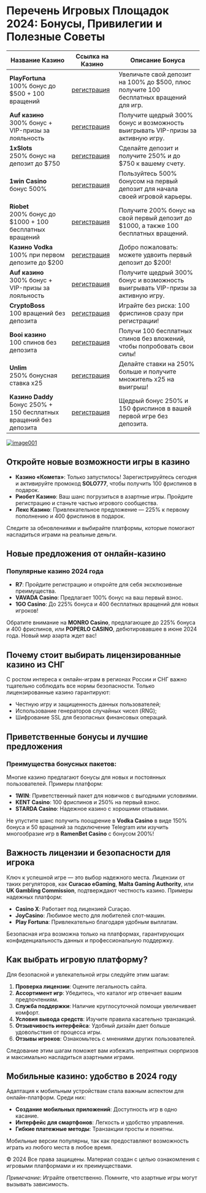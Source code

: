 <h1>Перечень Игровых Площадок 2024: Бонусы, Привилегии и Полезные Советы</h1>


<table>
    <thead>
        <tr>
            <th>Название Казино</th>
            <th>Ссылка на Казино</th>
            <th>Описание Бонуса</th>
        </tr>
    </thead>
    <tbody>
        <tr>
            <td><strong>PlayFortuna</strong><br>100% бонус до $500 + 100 вращений</td>
            <td><a href="https://fortuna-promo.net/alt/pf_gates_of_olympus_en/?4c7f26c08b749d094457154abfc9b4d9" class="btn">регистрация</a><br><a href="#" </a></td>
            <td>Увеличьте свой депозит на 100% до $500, плюс получите 100 бесплатных вращений для игр.</td>
        </tr>
        <tr>
       <td><strong>Auf казино </strong><br>300% бонус + VIP-призы за лояльность</td>
            <td><a href="https://auflink.com/d1d9117ba?registrationPromoCode=WIN300" class="btn">регистрация</a><br><a href="#" </a></td>
            <td>Получите щедрый 300% бонус и возможность выигрывать VIP-призы за активную игру.</td>
        </tr>
        <tr>
            <td><strong>1xSlots</strong><br>250% бонус на депозит до $750</td>
            <td><a href="https://unlimc.net/d3de5f285?registrationPromoCode=WIN300" class="btn">регистрация</a><br><a href="#" </a></td>
            <td>Сделайте депозит и получите 250% и до $750 к вашему счету.</td>
        </tr>
        <tr>
            <td><strong>1win Casino </strong><br>бонус 500%</td>
            <td><a href="https://1wytvn.life/casino/list?open=register#k0ok" class="btn">регистрация</a><br><a href="#" </a></td>
            <td>Пользуйтесь 500% бонусом на первый депозит для начала своей игровой карьеры.</td>
        </tr>
        <td><strong>Riobet</strong><br>200% бонус до $1000 + 100 бесплатных вращений</td>
            <td><a href="https://cutt.ly/gw0Usi4g" class="btn">регистрация</a><br><a href="#" </a></td>
            <td>Получите 200% бонус на свой первый депозит до $1000, а также 100 бесплатных вращений.</td>
        <tr>
            <td><strong>Казино Vodka </strong><br>100% при первом депозите до $200</td>
            <td><a href="https://vodka2.xyz?id=3597" class="btn">регистрация</a><br><a href="#" </a></td>
            <td>Добро пожаловать: можете удвоить первый депозит до $200!</td>
        </tr>
        <tr>
            <td><strong>Auf казино </strong><br>300% бонус + VIP-призы за лояльность</td>
            <td><a href="https://auflink.com/d1d9117ba?registrationPromoCode=WIN300" class="btn">регистрация</a><br><a href="#" </a></td>
            <td>Получите щедрый 300% бонус и возможность выигрывать VIP-призы за активную игру.</td>
        </tr>
        <tr>
            <td><strong>CryptoBoss</strong><br>100 вращений без депозита</td>
            <td><a href="https://cryptobossc.online/d86b78981?registrationPromoCode=WIN300" class="btn">регистрация</a><br><a href="#" </a></td>
            <td>Играйте без риска: 100 фриспинов сразу при регистрации!</td>
        </tr>
        <tr>
            <td><strong>Booi казино</strong><br>100 спинов без депозита</td>
            <td><a href="https://stars-flight.com/s4477f4bb" class="btn">регистрация</a><br><a href="#" </a></td>
            <td>Получи 100 бесплатных спинов без вложений, чтобы попробовать свои силы!</td>
        </tr>
        <tr>
            <td><strong>Unlim</strong><br>250% бонусная ставка x25</td>
            <td><a href="https://unlimc.net/d3de5f285?registrationPromoCode=WIN300" class="btn">регистрация</a><br><a href="#" </a></td>
            <td>Делайте ставки на 250% больше и получите множитель x25 на выигрыш!</td>
        </tr>
        <tr>
            <td><strong>Казино Daddy</strong><br>Бонус 250% + 150 бесплатных вращений без депозита</td>
            <td><a href="https://bit.ly/Daddyaff" class="btn">регистрация</a><br><a href="#"</a></td>
            <td>Щедрый бонус 250% и 150 фриспинов в вашей первой игре без депозита.</td>
        </tr>
    </tbody>
</table>


</body>
</html>


<p dir="auto"><a target="_blank" rel="noopener noreferrer" href="https://private-user-images.githubusercontent.com/190454458/391854586-e97cacd0-dc02-40db-8b9b-1dd8dce8c385.jpg?jwt=eyJhbGciOiJIUzI1NiIsInR5cCI6IkpXVCJ9.eyJpc3MiOiJnaXRodWIuY29tIiwiYXVkIjoicmF3LmdpdGh1YnVzZXJjb250ZW50LmNvbSIsImtleSI6ImtleTUiLCJleHAiOjE3MzQ2OTY3NjIsIm5iZiI6MTczNDY5NjQ2MiwicGF0aCI6Ii8xOTA0NTQ0NTgvMzkxODU0NTg2LWU5N2NhY2QwLWRjMDItNDBkYi04YjliLTFkZDhkY2U4YzM4NS5qcGc_WC1BbXotQWxnb3JpdGhtPUFXUzQtSE1BQy1TSEEyNTYmWC1BbXotQ3JlZGVudGlhbD1BS0lBVkNPRFlMU0E1M1BRSzRaQSUyRjIwMjQxMjIwJTJGdXMtZWFzdC0xJTJGczMlMkZhd3M0X3JlcXVlc3QmWC1BbXotRGF0ZT0yMDI0MTIyMFQxMjA3NDJaJlgtQW16LUV4cGlyZXM9MzAwJlgtQW16LVNpZ25hdHVyZT1iYjhiYzUwYTM5MzcwNTUwYWVlMjY0YjE3YWU1YmE3YWM3YjM4ZGVmMmM2YmJhMGViMGU2NjI3MzFhY2FjODFjJlgtQW16LVNpZ25lZEhlYWRlcnM9aG9zdCJ9.9WiS-LTgPar2-Qnk9fPlT6IIEhTbcqKJVfRCFHrLUuo"><img src="https://private-user-images.githubusercontent.com/190454458/391854586-e97cacd0-dc02-40db-8b9b-1dd8dce8c385.jpg?jwt=eyJhbGciOiJIUzI1NiIsInR5cCI6IkpXVCJ9.eyJpc3MiOiJnaXRodWIuY29tIiwiYXVkIjoicmF3LmdpdGh1YnVzZXJjb250ZW50LmNvbSIsImtleSI6ImtleTUiLCJleHAiOjE3MzQ2OTY3NjIsIm5iZiI6MTczNDY5NjQ2MiwicGF0aCI6Ii8xOTA0NTQ0NTgvMzkxODU0NTg2LWU5N2NhY2QwLWRjMDItNDBkYi04YjliLTFkZDhkY2U4YzM4NS5qcGc_WC1BbXotQWxnb3JpdGhtPUFXUzQtSE1BQy1TSEEyNTYmWC1BbXotQ3JlZGVudGlhbD1BS0lBVkNPRFlMU0E1M1BRSzRaQSUyRjIwMjQxMjIwJTJGdXMtZWFzdC0xJTJGczMlMkZhd3M0X3JlcXVlc3QmWC1BbXotRGF0ZT0yMDI0MTIyMFQxMjA3NDJaJlgtQW16LUV4cGlyZXM9MzAwJlgtQW16LVNpZ25hdHVyZT1iYjhiYzUwYTM5MzcwNTUwYWVlMjY0YjE3YWU1YmE3YWM3YjM4ZGVmMmM2YmJhMGViMGU2NjI3MzFhY2FjODFjJlgtQW16LVNpZ25lZEhlYWRlcnM9aG9zdCJ9.9WiS-LTgPar2-Qnk9fPlT6IIEhTbcqKJVfRCFHrLUuo" alt="image001" style="max-width: 100%;"></a>
        <section>
            <h2>Откройте новые возможности игры в казино</h2>
            <ul>
                <li><strong>Казино «Комета»</strong>: Только запустилось! Зарегистрируйтесь сегодня и активируйте промокод <strong>SOLO777</strong>, чтобы получить 100 фриспинов в подарок.</li>
                <li><strong>Риобет Казино</strong>: Ваш шанс погрузиться в азартные игры. Пройдите регистрацию и станьте частью игрового сообщества.</li>
                <li><strong>Лекс Казино</strong>: Привлекательное предложение — 225% к первому пополнению и 400 фриспинов в подарок.</li>
            </ul>
            <p>Следите за обновлениями и выбирайте платформы, которые помогают насладиться играми на реальные деньги.</p>
        </section>
        <section>
            <h2>Новые предложения от онлайн-казино</h2>
            <h3>Популярные казино 2024 года</h3>
            <ul>
                <li><strong>R7</strong>: Пройдите регистрацию и откройте для себя эксклюзивные преимущества.</li>
                <li><strong>VAVADA Casino</strong>: Предлагает 100% бонус на ваш первый взнос.</li>
                <li><strong>1GO Casino</strong>: До 225% бонуса и 400 бесплатных вращений для новых игроков!</li>
            </ul>
            <p>Обратите внимание на <strong>MONRO Casino</strong>, предлагающее до 225% бонуса и 400 фриспинов, или <strong>POPERLO CASINO</strong>, дебютировавшее в июне 2024 года. Новый мир азарта ждет вас!</p>
        </section>
        <section>
            <h2>Почему стоит выбирать лицензированные казино из СНГ</h2>
            <p>С ростом интереса к онлайн-играм в регионах России и СНГ важно тщательно соблюдать все нормы безопасности. Только лицензированные казино гарантируют:</p>
            <ul>
                <li>Честную игру и защищенность данных пользователей;</li>
                <li>Использование генераторов случайных чисел (RNG);</li>
                <li>Шифрование SSL для безопасных финансовых операций.</li>
            </ul>
        </section>
        <section>
            <h2>Приветственные бонусы и лучшие предложения</h2>
            <h3>Преимущества бонусных пакетов:</h3>
            <p>Многие казино предлагают бонусы для новых и постоянных пользователей. Примеры платформ:</p>
            <ul>
                <li><strong>1WIN</strong>: Приветственный пакет для новичков с выгодными условиями.</li>
                <li><strong>KENT Casino</strong>: 100 фриспинов и 250% на первый взнос.</li>
                <li><strong>STARDA Casino</strong>: Надежное казино с хорошими отзывами.</li>
            </ul>
            <p>Не упустите шанс получить поощрение в <strong>Vodka Casino</strong> в виде 150% бонуса и 50 вращений за подключение Telegram или изучить многообразие игр в <strong>RamenBet Casino</strong> с бонусом 200%!</p>
        </section>
        <section>
            <h2>Важность лицензии и безопасности для игрока</h2>
            <p>Ключ к успешной игре — это выбор надежного места. Лицензии от таких регуляторов, как <strong>Curacao eGaming</strong>, <strong>Malta Gaming Authority</strong>, или <strong>UK Gambling Commission</strong>, подтверждают честность казино. Примеры надежных платформ:</p>
            <ul>
                <li><strong>Casino X</strong>: Работает под лицензией Curaçao.</li>
                <li><strong>JoyCasino</strong>: Любимое место для любителей слот-машин.</li>
                <li><strong>Play Fortuna</strong>: Привлекательно благодаря удобным выплатам.</li>
            </ul>
            <p>Безопасная игра возможна только на платформах, гарантирующих конфиденциальность данных и профессиональную поддержку.</p>
        </section>
        <section>
            <h2>Как выбрать игровую платформу?</h2>
            <p>Для безопасной и увлекательной игры следуйте этим шагам:</p>
            <ol>
                <li><strong>Проверка лицензии</strong>: Оцените легальность сайта.</li>
                <li><strong>Ассортимент игр</strong>: Убедитесь, что каталог игр отвечает вашим предпочтениям.</li>
                <li><strong>Служба поддержки</strong>: Наличие круглосуточной помощи увеличивает комфорт.</li>
                <li><strong>Условия вывода средств</strong>: Изучите правила касательно транзакций.</li>
                <li><strong>Отзывчивость интерфейса</strong>: Удобный дизайн дает больше удовольствия от процесса игры.</li>
                <li><strong>Отзывы игроков</strong>: Ознакомьтесь с мнениями других пользователей.</li>
            </ol>
            <p>Следование этим шагам поможет вам избежать неприятных сюрпризов и максимально насладиться азартными играми.</p>
        </section>
        <section>
            <h2>Мобильные казино: удобство в 2024 году</h2>
            <p>Адаптация к мобильным устройствам стала важным аспектом для онлайн-платформ. Среди них:</p>
            <ul>
                <li><strong>Создание мобильных приложений</strong>: Доступность игр в одно касание.</li>
                <li><strong>Интерфейс для смартфонов</strong>: Легкость и удобство управления.</li>
                <li><strong>Гибкие платежные методы</strong>: Транзакции просты и понятны.</li>
            </ul>
            <p>Мобильные версии популярны, так как предоставляют возможность играть из любого места в любое время.</p>
        </section>
    </main>
    <footer>
        <p>© 2024 Все права защищены. Материал создан с целью ознакомления с игровыми платформами и их преимуществами.</p>
        <p><em>Примечание</em>: Играйте ответственно. Помните, что азартные игры могут вызывать зависимость.</p>
    </footer>
